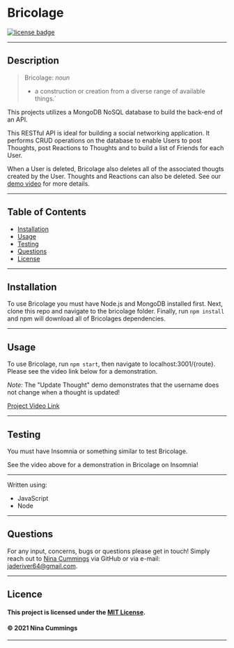 # Bricolage
<a href='https://opensource.org/licenses/MIT'><img src='https://img.shields.io/badge/license-MIT-blueviolet' alt='license badge'></a>

---------------------------------------

## Description

>
>Bricolage:
>*noun*
>* a construction or creation from a diverse range of available things.`
>


This projects utilizes a MongoDB NoSQL database to build the back-end of an API.

This RESTful API is ideal for building a social networking application.  It performs CRUD operations on the database to enable Users to post Thoughts, post Reactions to Thoughts and to build a list of Friends for each User.

When a User is deleted, Bricolage also deletes all of the associated thougts created by the User.  Thoughts and Reactions can also be deleted.  See our [demo video](#usage) for more details.

---------------------------------------

## Table of Contents
* [Installation](#installation)
* [Usage](#usage)
* [Testing](#testing)
* [Questions](#questions)
* [License](#license)

---------------------------------------

## Installation
To use Bricolage you must have Node.js and MongoDB installed first.  Next, clone this repo and navigate to the bricolage folder.  Finally, run `npm install` and npm will download all of Bricolages dependencies. 

---------------------------------------

## Usage

To use Bricolage, run `npm start`, then navigate to localhost:3001/{route}.  Please see the video link below for a demonstration.

*Note:* The "Update Thought" demo demonstrates that the username does not change when a thought is updated!

[Project Video Link](https://drive.google.com/file/d/1jqrbbqO9FWM3kXq6xlnCAqQUtmvixwDD/view)

---------------------------------------

## Testing

You must have Insomnia or something similar to test Bricolage.

See the video above for a demonstration in Bricolage on Insomnia!

---------------------------------------


Written using:
                    
* JavaScript
* Node
  
---------------------------------------

## Questions

For any input, concerns, bugs or questions please get in touch!  Simply reach out to [Nina Cummings](https://github.com/jaderiver62/) via GitHub or via e-mail: jaderiver64@gmail.com.

---------------------------------------

## Licence


#### This project is licensed under the [MIT License](https://opensource.org/licenses/MIT).
#### &copy; 2021 Nina Cummings

---------------------------------------
    